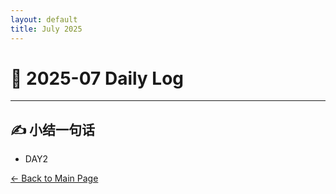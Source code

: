 ```yaml
---
layout: default
title: July 2025
---
```


# 📅 2025-07  Daily Log




---

## ✍️ 小结一句话
- DAY2


[← Back to Main Page](/index.md)
 

